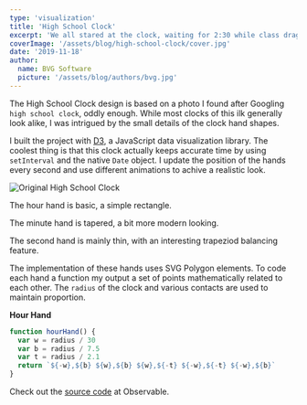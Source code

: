 ```yaml
---
type: 'visualization'
title: 'High School Clock'
excerpt: 'We all stared at the clock, waiting for 2:30 while class dragged on. This D3 visualization captures the iconic image, not to mention the fact it keeps good time as well.'
coverImage: '/assets/blog/high-school-clock/cover.jpg'
date: '2019-11-18'
author:
  name: BVG Software
  picture: '/assets/blog/authors/bvg.jpg'
---
```


The High School Clock design is based on a photo I found after Googling `high school clock`, oddly enough. While most clocks of this ilk generally look alike, I was intrigued by the small details of the clock hand shapes.

I built the project with [D3](https://d3js.org/), a JavaScript data visualization library. The coolest thing is that this clock actually keeps accurate time by using `setInterval` and the native `Date` object. I update the position of the hands every second and use different animations to achive a realistic look.

<img src="/assets/blog/high-school-clock/original-clock.jpg" alt="Original High School Clock" caption="Original Clock Image">

The hour hand is basic, a simple rectangle.

The minute hand is tapered, a bit more modern looking.

The second hand is mainly thin, with an interesting trapeziod balancing feature.

The implementation of these hands uses SVG Polygon elements. To code each hand a function my output a set of points mathematically related to each other. The `radius` of the clock and various contacts are used to maintain proportion.

**Hour Hand**

```js
function hourHand() {
  var w = radius / 30
  var b = radius / 7.5
  var t = radius / 2.1
  return `${-w},${b} ${w},${b} ${w},${-t} ${-w},${-t} ${-w},${b}`
}
```

Check out the [source code](https://observablehq.com/@benjaminadk/high-school-clock) at Observable.
